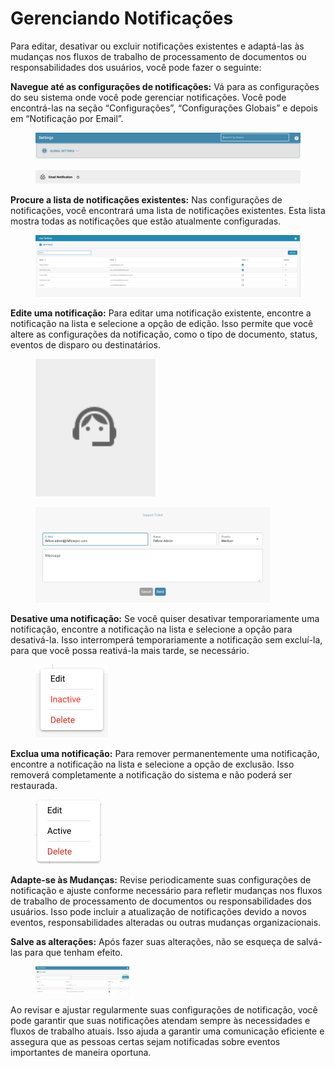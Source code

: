 # Gerenciando Notificações

Para editar, desativar ou excluir notificações existentes e adaptá-las às mudanças nos fluxos de trabalho de processamento de documentos ou responsabilidades dos usuários, você pode fazer o seguinte:

**Navegue até as configurações de notificações:** Vá para as configurações do seu sistema onde você pode gerenciar notificações. Você pode encontrá-las na seção “Configurações”, “Configurações Globais” e depois em “Notificação por Email”.

<figure><img src="../../../../.gitbook/assets/image (5) (1).png" alt=""><figcaption></figcaption></figure>

<figure><img src="../../../../.gitbook/assets/image (6) (1).png" alt=""><figcaption></figcaption></figure>

**Procure a lista de notificações existentes:** Nas configurações de notificações, você encontrará uma lista de notificações existentes. Esta lista mostra todas as notificações que estão atualmente configuradas.

<figure><img src="../../../../.gitbook/assets/image (6).png" alt=""><figcaption></figcaption></figure>

**Edite uma notificação:** Para editar uma notificação existente, encontre a notificação na lista e selecione a opção de edição. Isso permite que você altere as configurações da notificação, como o tipo de documento, status, eventos de disparo ou destinatários.

<figure><img src="../../../../.gitbook/assets/image (1) (1) (1).png" alt="" width="192"><figcaption></figcaption></figure>

<figure><img src="../../../../.gitbook/assets/image (2) (1).png" alt="" width="375"><figcaption></figcaption></figure>

**Desative uma notificação:** Se você quiser desativar temporariamente uma notificação, encontre a notificação na lista e selecione a opção para desativá-la. Isso interromperá temporariamente a notificação sem excluí-la, para que você possa reativá-la mais tarde, se necessário.

<figure><img src="../../../../.gitbook/assets/image (3) (1).png" alt="" width="116"><figcaption></figcaption></figure>

**Exclua uma notificação:** Para remover permanentemente uma notificação, encontre a notificação na lista e selecione a opção de exclusão. Isso removerá completamente a notificação do sistema e não poderá ser restaurada.

<figure><img src="../../../../.gitbook/assets/image (4) (1).png" alt="" width="106"><figcaption></figcaption></figure>

**Adapte-se às Mudanças:** Revise periodicamente suas configurações de notificação e ajuste conforme necessário para refletir mudanças nos fluxos de trabalho de processamento de documentos ou responsabilidades dos usuários. Isso pode incluir a atualização de notificações devido a novos eventos, responsabilidades alteradas ou outras mudanças organizacionais.

**Salve as alterações:** Após fazer suas alterações, não se esqueça de salvá-las para que tenham efeito.

<figure><img src="../../../../.gitbook/assets/image (7).png" alt="" width="150"><figcaption></figcaption></figure>

Ao revisar e ajustar regularmente suas configurações de notificação, você pode garantir que suas notificações atendam sempre às necessidades e fluxos de trabalho atuais. Isso ajuda a garantir uma comunicação eficiente e assegura que as pessoas certas sejam notificadas sobre eventos importantes de maneira oportuna.